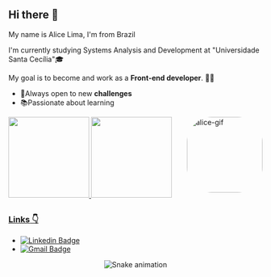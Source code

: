 ## Hi there 👋
My name is Alice Lima, I'm from Brazil

I'm currently studying Systems Analysis and Development at "Universidade Santa Cecília"🎓

My goal is to become and work as a **Front-end developer**. 👩‍💻

- 🔎Always open to new **challenges**
- 📚Passionate about learning
 
<div>
  <a href="https://github.com/aliceornelasx">
 <img height="160em" src="https://github-readme-stats.vercel.app/api?username=aliceornelasx&show_icons=true&theme=synthwave&include_all_commits=true&count_private=true"/>
     <img height="160em" src="https://github-readme-stats.vercel.app/api/top-langs/?username=aliceornelasx&layout=compact&langs_count=7&theme=synthwave"/>
    <img align="right"  alt="alice-gif" height="150"style="border-radius:50px;"
src="https://cdn.discordapp.com/attachments/917603968530669572/955722370738450482/alice.gif">
 
   
</div>
  
##
 ### **Links** 👇


  
  - [![Linkedin Badge](https://img.shields.io/badge/-Alice%20Lima-291B3E?style=flat-square&logo=Linkedin&logoColor=ff64da&link=https://https://www.linkedin.com/in/aliceornelasx/)](https://www.linkedin.com/in/aliceornelasx/) 
  - [![Gmail Badge](https://img.shields.io/badge/-aliceornelasx@hotmail.com-291B3E?style=flat-square&logo=Gmail&logoColor=ff64da&link=mailto:aliceornelasx@hotmail.com)](mailto:aliceornelasx@gmail.com)
    </div>
    
    
  <div align="center">
  
  ![Snake animation](https://github.com/danielbped/danielbped/blob/output/github-contribution-grid-snake.svg)
    
 
  
</div>
    
  </div>
